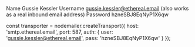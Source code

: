 
Name	Gussie Kessler
Username	gussie.kessler@ethereal.email (also works as a real inbound email address)
Password	hzneSBJ8EqNyP1X6qw





const transporter = nodemailer.createTransport({
    host: 'smtp.ethereal.email',
    port: 587,
    auth: {
        user: 'gussie.kessler@ethereal.email',
        pass: 'hzneSBJ8EqNyP1X6qw'
    }
});
